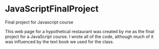 # JavaScriptFinalProject
Final project for Javascript course

This web page for a hypothetical restaurant was created by me as the final project for a JavaScript course. I wrote all of the code, although much of it was influenced by the text book we used for the class.